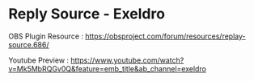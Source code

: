 # Reply Source - Exeldro

OBS Plugin Resource : https://obsproject.com/forum/resources/replay-source.686/

Youtube Preview : https://www.youtube.com/watch?v=Mk5MbRQGv0Q&feature=emb_title&ab_channel=exeldro
